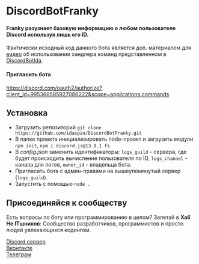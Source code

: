 # DiscordBotFranky
#### Franky разузнает базовую информацию о любом пользователе Discord используя лишь его ID.

Фактически исходный код данного бота является доп. материалом для [видео](https://youtu.be/vYpp1i3hHxc) об использовании хандлера команд представленном в [DiscordBotIda](https://github.com/idaspin/DiscordBotIda).

#### Пригласить бота
https://discord.com/oauth2/authorize?client_id=995368585927086222&scope=applications.commands

## Установка
- Загрузить репозиторий `git clone https://github.com/idaspin/DiscordBotFranky.git`
- В папке проекта инициализировать node-проект и загрузить модули `npm init`, `npm i discord.js@13.8.1 fs`
- В *config.json* заменить идентификаторы: `logs_guild` - сервера, где будет происходить вычисление пользователя по ID, `logs_channel` - канала для логов, `owner_id` - владельца бота.
- Пригласить бота с админ-правами на вышеупомянутый сервер (`logs_guild`).
- Запустить с помощью `node .`


## Присоединяйся к сообществу

Есть вопросы по боту или программированию в целом? Залетай в **Хаб Не ITшников**: Сообщество разработчиков, программистов и просто людей увлекающихся кодингом.

[Discord сервер](https://discord.gg/YeqrTtpmaH)<br>
[Вконтакте](https://vk.com/iamnotacoderdjs)<br>
[Телеграм](https://t.me/iamnotacoderdjs)
